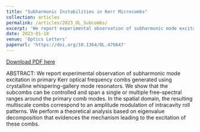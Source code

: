 ```yaml
---
title: "Subharmonic Instabilities in Kerr Microcombs"
collection: articles
permalink: /articles/2023_OL_Subcombs/
excerpt: 'We report experimental observation of subharmonic mode excitation in primary Kerr optical frequency combs generated using crystalline whispering-gallery mode resonators.'
date: 2023-01-18
venue: 'Optics Letters'
paperurl: 'https://doi.org/10.1364/OL.476647'
---
```


[Download PDF here](http://fengyuliu.com/files/2023_OL_Subcombs.pdf)

ABSTRACT: 
We report experimental observation of subharmonic mode excitation in primary Kerr optical frequency combs generated using crystalline whispering-gallery mode resonators. We show that the subcombs can be controlled and span a single or multiple free-spectral ranges around the primary comb modes. In the spatial domain, the resulting multiscale combs correspond to an amplitude modulation of intracavity roll patterns. We perform a theoretical analysis based on eigenvalue decomposition that evidences the mechanism leading to the excitation of these combs.
